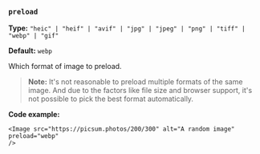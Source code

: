 ### `preload`

**Type:** `"heic" | "heif" | "avif" | "jpg" | "jpeg" | "png" | "tiff" | "webp" | "gif"`

**Default:** `webp`

Which format of image to preload.

> **Note:** It's not reasonable to preload multiple formats of the same image. And due to the factors like file size and browser support, it's not possible to pick the best format automatically.

**Code example:**

```astro
<Image src="https://picsum.photos/200/300" alt="A random image" preload="webp"
/>
```
